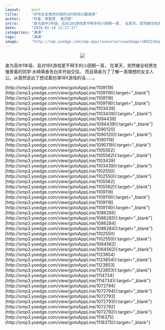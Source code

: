 ```yaml
---
layout:     post
title:      "非宅女友竟然对我的18X游戏兴趣满满"
author:     "作者：草壁零  滝沢慧"
intro:      "身为高中1年级，且对18X游戏爱不释手的小田桐一真， 在某天，突然被全校男生憧景着的同学·水崎萌香告白并开始交往。 而且萌香为了了解一真理想的女主人公，从竟然说出了想试着扮演18X游戏的话……。"
date:       "2018-02-14 12:17:17"
categories: "满满"
tags:       "满满"
image:      "http://smp.yoedge.com/smp-app/resource/viewImage/1002210appline.png"
---
```

<div style="text-align: center">
<p><img src="http://smp.yoedge.com/smp-app/resource/viewImage/1002210appline.png"/></p>
</div>
<p class="post-meta">
<span>身为高中1年级，且对18X游戏爱不释手的小田桐一真， 在某天，突然被全校男生憧景着的同学·水崎萌香告白并开始交往。 而且萌香为了了解一真理想的女主人公，从竟然说出了想试着扮演18X游戏的话……。</span>
</p>
[http://smp3.yoedge.com/view/gotoAppLine/1109119](http://smp3.yoedge.com/view/gotoAppLine/1109119){:target="_blank"}
[http://smp3.yoedge.com/view/gotoAppLine/1109118](http://smp3.yoedge.com/view/gotoAppLine/1109118){:target="_blank"}
[http://smp3.yoedge.com/view/gotoAppLine/1103439](http://smp3.yoedge.com/view/gotoAppLine/1103439){:target="_blank"}
[http://smp3.yoedge.com/view/gotoAppLine/1094439](http://smp3.yoedge.com/view/gotoAppLine/1094439){:target="_blank"}
[http://smp3.yoedge.com/view/gotoAppLine/1090120](http://smp3.yoedge.com/view/gotoAppLine/1090120){:target="_blank"}
[http://smp3.yoedge.com/view/gotoAppLine/1090119](http://smp3.yoedge.com/view/gotoAppLine/1090119){:target="_blank"}
[http://smp3.yoedge.com/view/gotoAppLine/1105562](http://smp3.yoedge.com/view/gotoAppLine/1105562){:target="_blank"}
[http://smp3.yoedge.com/view/gotoAppLine/1103439](http://smp3.yoedge.com/view/gotoAppLine/1103439){:target="_blank"}
[http://smp3.yoedge.com/view/gotoAppLine/1102550](http://smp3.yoedge.com/view/gotoAppLine/1102550){:target="_blank"}
[http://smp3.yoedge.com/view/gotoAppLine/1105562](http://smp3.yoedge.com/view/gotoAppLine/1105562){:target="_blank"}
[http://smp3.yoedge.com/view/gotoAppLine/1109119](http://smp3.yoedge.com/view/gotoAppLine/1109119){:target="_blank"}
[http://smp3.yoedge.com/view/gotoAppLine/1109118](http://smp3.yoedge.com/view/gotoAppLine/1109118){:target="_blank"}
[http://smp3.yoedge.com/view/gotoAppLine/1086285](http://smp3.yoedge.com/view/gotoAppLine/1086285){:target="_blank"}
[http://smp3.yoedge.com/view/gotoAppLine/1086284](http://smp3.yoedge.com/view/gotoAppLine/1086284){:target="_blank"}
[http://smp3.yoedge.com/view/gotoAppLine/1102550](http://smp3.yoedge.com/view/gotoAppLine/1102550){:target="_blank"}
[http://smp3.yoedge.com/view/gotoAppLine/1064562](http://smp3.yoedge.com/view/gotoAppLine/1064562){:target="_blank"}
[http://smp3.yoedge.com/view/gotoAppLine/1123854](http://smp3.yoedge.com/view/gotoAppLine/1123854){:target="_blank"}
[http://smp3.yoedge.com/view/gotoAppLine/1123853](http://smp3.yoedge.com/view/gotoAppLine/1123853){:target="_blank"}
[http://smp3.yoedge.com/view/gotoAppLine/1114734](http://smp3.yoedge.com/view/gotoAppLine/1114734){:target="_blank"}
[http://smp3.yoedge.com/view/gotoAppLine/1072794](http://smp3.yoedge.com/view/gotoAppLine/1072794){:target="_blank"}
[http://smp3.yoedge.com/view/gotoAppLine/1072793](http://smp3.yoedge.com/view/gotoAppLine/1072793){:target="_blank"}
[http://smp3.yoedge.com/view/gotoAppLine/1072792](http://smp3.yoedge.com/view/gotoAppLine/1072792){:target="_blank"}
[http://smp3.yoedge.com/view/gotoAppLine/1118375](http://smp3.yoedge.com/view/gotoAppLine/1118375){:target="_blank"}


